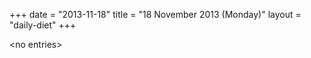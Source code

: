 +++
date = "2013-11-18"
title = "18 November 2013 (Monday)"
layout = "daily-diet"
+++


\<no entries\>
